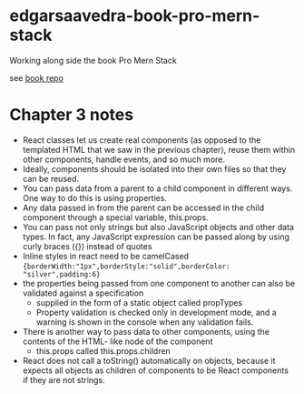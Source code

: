 # edgarsaavedra-book-pro-mern-stack
Working along side the book Pro Mern Stack

see [book repo](https://github.com/vasansr/pro-mern-stack)

# Chapter 3 notes

* React classes let us create real components (as opposed to the templated HTML that we saw in the previous chapter),
  reuse them within other components, handle events, and so much more.
* Ideally, components should be isolated into their own files so that they can be reused.
* You can pass data from a parent to a child component in different ways. One way to do this is using properties.
* Any data passed in from the parent can be accessed in the child component through a special variable, this.props.
* You can pass not only strings but also JavaScript objects and other data types. In fact, any JavaScript expression can be passed along by using curly braces ({}) instead of quotes
* Inline styles in react need to be camelCased ```{borderWidth:"1px",borderStyle:"solid",borderColor: "silver",padding:6}```
* the properties being passed from one component to another can also be validated against a specification
  *  supplied in the form of a static object called propTypes
  * Property validation is checked only in development mode, and a warning is shown in the console when any validation fails.
* There is another way to pass data to other components, using the contents of the HTML- like node of the component
  * this.props called this.props.children
* React does not call a toString() automatically on objects, because it expects all objects as children of components to be React components if they are not strings.
